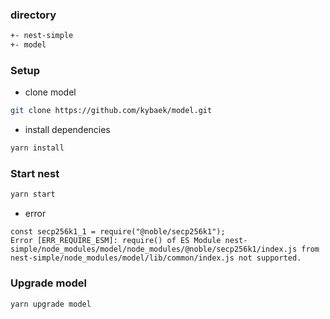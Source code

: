 ### directory

```bash
+- nest-simple
+- model
```

### Setup
* clone model
```bash
git clone https://github.com/kybaek/model.git
```

* install dependencies
```bash
yarn install
```

### Start nest

```bash
yarn start
```

* error
```
const secp256k1_1 = require("@noble/secp256k1");
Error [ERR_REQUIRE_ESM]: require() of ES Module nest-simple/node_modules/model/node_modules/@noble/secp256k1/index.js from nest-simple/node_modules/model/lib/common/index.js not supported.
```

### Upgrade model

```bash
yarn upgrade model
```

```